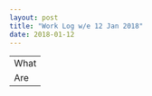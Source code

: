 ```yaml
---
layout: post
title: "Work Log w/e 12 Jan 2018"
date: 2018-01-12
---
```

<table class="display">
<tr>
<td>What</td>
</tr>
<tr>
<td>Are</td>
</tr>
</table>
